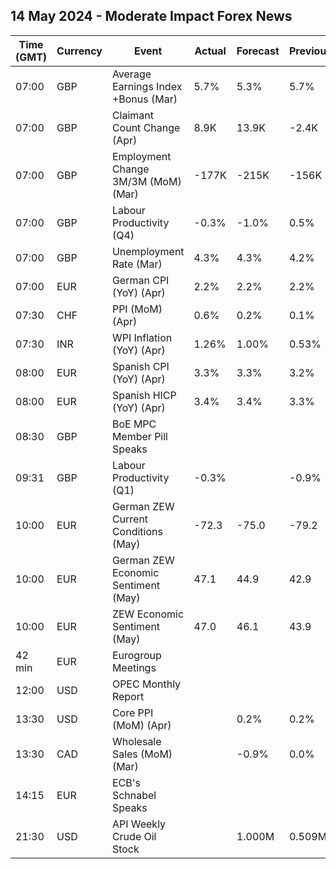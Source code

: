 ## 14 May 2024 - Moderate Impact Forex News

| Time (GMT) | Currency | Event | Actual | Forecast | Previous |
|------|----------|-------|--------|----------|----------|
| 07:00 | GBP | Average Earnings Index +Bonus (Mar) | 5.7% | 5.3% | 5.7% |
| 07:00 | GBP | Claimant Count Change (Apr) | 8.9K | 13.9K | -2.4K |
| 07:00 | GBP | Employment Change 3M/3M (MoM) (Mar) | -177K | -215K | -156K |
| 07:00 | GBP | Labour Productivity (Q4) | -0.3% | -1.0% | 0.5% |
| 07:00 | GBP | Unemployment Rate (Mar) | 4.3% | 4.3% | 4.2% |
| 07:00 | EUR | German CPI (YoY) (Apr) | 2.2% | 2.2% | 2.2% |
| 07:30 | CHF | PPI (MoM) (Apr) | 0.6% | 0.2% | 0.1% |
| 07:30 | INR | WPI Inflation (YoY) (Apr) | 1.26% | 1.00% | 0.53% |
| 08:00 | EUR | Spanish CPI (YoY) (Apr) | 3.3% | 3.3% | 3.2% |
| 08:00 | EUR | Spanish HICP (YoY) (Apr) | 3.4% | 3.4% | 3.3% |
| 08:30 | GBP | BoE MPC Member Pill Speaks |  |  |  |
| 09:31 | GBP | Labour Productivity (Q1) | -0.3% |  | -0.9% |
| 10:00 | EUR | German ZEW Current Conditions (May) | -72.3 | -75.0 | -79.2 |
| 10:00 | EUR | German ZEW Economic Sentiment (May) | 47.1 | 44.9 | 42.9 |
| 10:00 | EUR | ZEW Economic Sentiment (May) | 47.0 | 46.1 | 43.9 |
| 42 min | EUR | Eurogroup Meetings |  |  |  |
| 12:00 | USD | OPEC Monthly Report |  |  |  |
| 13:30 | USD | Core PPI (MoM) (Apr) |  | 0.2% | 0.2% |
| 13:30 | CAD | Wholesale Sales (MoM) (Mar) |  | -0.9% | 0.0% |
| 14:15 | EUR | ECB's Schnabel Speaks |  |  |  |
| 21:30 | USD | API Weekly Crude Oil Stock |  | 1.000M | 0.509M |
